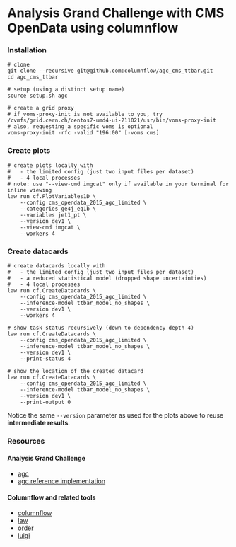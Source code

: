 # Analysis Grand Challenge with CMS OpenData using columnflow

### Installation

```shell
# clone
git clone --recursive git@github.com:columnflow/agc_cms_ttbar.git
cd agc_cms_ttbar

# setup (using a distinct setup name)
source setup.sh agc

# create a grid proxy
# if voms-proxy-init is not available to you, try /cvmfs/grid.cern.ch/centos7-umd4-ui-211021/usr/bin/voms-proxy-init
# also, requesting a specific voms is optional
voms-proxy-init -rfc -valid "196:00" [-voms cms]
```

### Create plots

```shell
# create plots locally with
#   - the limited config (just two input files per dataset)
#   - 4 local processes
# note: use "--view-cmd imgcat" only if available in your terminal for inline viewing
law run cf.PlotVariables1D \
    --config cms_opendata_2015_agc_limited \
    --categories ge4j_eq1b \
    --variables jet1_pt \
    --version dev1 \
    --view-cmd imgcat \
    --workers 4
```

### Create datacards

```shell
# create datacards locally with
#   - the limited config (just two input files per dataset)
#   - a reduced statistical model (dropped shape uncertainties)
#   - 4 local processes
law run cf.CreateDatacards \
    --config cms_opendata_2015_agc_limited \
    --inference-model ttbar_model_no_shapes \
    --version dev1 \
    --workers 4

# show task status recursively (down to dependency depth 4)
law run cf.CreateDatacards \
    --config cms_opendata_2015_agc_limited \
    --inference-model ttbar_model_no_shapes \
    --version dev1 \
    --print-status 4

# show the location of the created datacard
law run cf.CreateDatacards \
    --config cms_opendata_2015_agc_limited \
    --inference-model ttbar_model_no_shapes \
    --version dev1 \
    --print-output 0
```

Notice the same `--version` parameter as used for the plots above to reuse **intermediate results**.

### Resources

#### Analysis Grand Challenge

- [agc](https://iris-hep.org/projects/agc.html)
- [agc reference implementation](https://github.com/iris-hep/analysis-grand-challenge/tree/main/analyses/cms-open-data-ttbar)

#### Columnflow and related tools

- [columnflow](https://github.com/uhh-cms/columnflow)
- [law](https://github.com/riga/law)
- [order](https://github.com/riga/order)
- [luigi](https://github.com/spotify/luigi)
